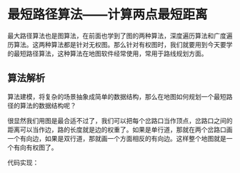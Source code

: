 # 最短路径算法——计算两点最短距离

最大路径算法也是图算法，在前面也学到了图的两种算法，深度遍历算法和广度遍历算法。这两种算法都是针对无权图。那么针对有权图时，我们就要用到今天要学的最短路径算法，这种算法在地图软件经常使用，常用于路线规划方面。

## 算法解析

算法建模，将复杂的场景抽象成简单的数据结构，那么在地图如何规划一个最短路径的算法的数据结构呢？

很显然我们用图是最合适不过了，我们可以把每个岔路口当作顶点，岔路口之间的距离可以当作边，路的长度就是边的权重了。如果是单行道，那就在两个岔路口画一个有向边，如果是双行道，那就画一个方面相反的有向边。这样整个地图就是一个有向有权图了。

代码实现：

```c#

```


